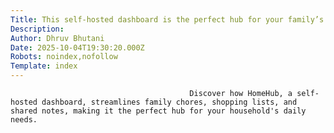 ```yaml
---
Title: This self-hosted dashboard is the perfect hub for your family’s daily needs
Description: 
Author: Dhruv Bhutani
Date: 2025-10-04T19:30:20.000Z
Robots: noindex,nofollow
Template: index
---
```


                                            Discover how HomeHub, a self-hosted dashboard, streamlines family chores, shopping lists, and shared notes, making it the perfect hub for your household's daily needs.
                                        